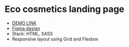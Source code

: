# Eco cosmetics landing page
 * [DEMO LINK](https://KatyKuzmenko.github.io/EcoCosmetics_landing/)
 * [Figma design](https://www.figma.com/file/Fz588JKGuPS2Bk21De4KE5/brand_of_eco-cosmetics-(Edit)?node-id=1%3A2)
 * Stack: HTML, SASS
 * Responsive layout using Grid and Flexbox
